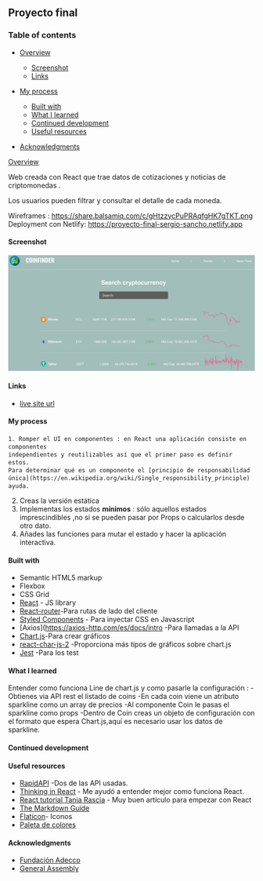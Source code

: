 ## Proyecto final

### Table of contents

- [Overview](#overview)
  - [Screenshot](#screenshot)
  - [Links](#links)
- [My process](#my-process)
  - [Built with](#built-with)
  - [What I learned](#what-i-learned)
  - [Continued development](#continued-development)
  - [Useful resources](#useful-resources)

- [Acknowledgments](#acknowledgments)

[Overview](#overview)

Web creada con React que trae datos de cotizaciones y noticias de criptomonedas .

Los usuarios pueden filtrar  y consultar el detalle de cada moneda.

Wireframes : https://share.balsamiq.com/c/gHtzzycPuPRAqfgHK7gTKT.png
Deployment con Netlify: https://proyecto-final-sergio-sancho.netlify.app




#### Screenshot

![screenshot](screenshot.jpg)

#### Links

- [live site url](https://proyecto-final-sergio-sancho.netlify.app)

#### My process
    1. Romper el UI en componentes : en React una aplicación consiste en    componentes 
    independientes y reutilizables así que el primer paso es definir estos.
    Para determinar qué es un componente el [principio de responsabilidad única](https://en.wikipedia.org/wiki/Single_responsibility_principle) ayuda.
  2. Creas la versión estática 
  3. Implementas los estados **mínimos**  : sólo aquellos estados imprescindibles ,no si se pueden pasar por Props o calcularlos desde otro dato.
  4. Añades las funciones para mutar el estado y hacer la aplicación interactiva.


#### Built with

- Semantic HTML5 markup
- Flexbox
- CSS Grid
- [React](https://reactjs.org/) - JS library
- [React-router](https://reactrouter.com/en/main)-Para rutas de lado del cliente
- [Styled Components](https://styled-components.com/) - Para inyectar CSS en Javascript
- [Axios](https://axios-http.com/es/docs/intro -Para llamadas a la API
- [Chart.js](https://www.chartjs.org)-Para crear gráficos
- [react-char-js-2](https://www.npmjs.com/package/@cubetiq/react-chart-js) -Proporciona más tipos de gráficos sobre chart.js
- [Jest](https://jestjs.io) -Para los test 
 
#### What I learned
Entender como funciona Line de chart.js y como pasarle la configuración :
-Obtienes via API rest el listado de coins
-En cada coin viene un atributo sparkline como un array de precios
-Al componente Coin le pasas el sparkline como props
-Dentro de Coin  creas un objeto de configuración con el formato que espera Chart.js,aquí es  necesario usar los datos de sparkline.



#### Continued development




#### Useful resources

- [RapidAPI](https://rapidapi.com/hub) -Dos de las API usadas.
- [Thinking in React](https://reactjs.org/docs/thinking-in-react.html) - Me ayudó a entender mejor como funciona React. 
- [React tutorial Tania Rascia](https://www.taniarascia.com/getting-started-with-react/) - Muy buen artículo para empezar con React 
- [The Markdown Guide](https://www.markdownguide.org/)
- [Flaticon](https://www.flaticon.es)- Iconos 
- [Paleta de colores](https://coolors.co)




#### Acknowledgments

- [Fundación Adecco](https://fundacionadecco.org)
- [General Assembly](https://generalassemb.ly)

